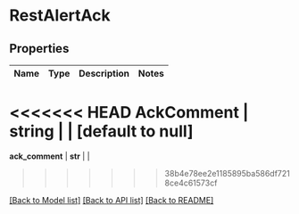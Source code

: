# RestAlertAck

## Properties
Name | Type | Description | Notes
------------ | ------------- | ------------- | -------------
<<<<<<< HEAD
**AckComment** | **string** |  | [default to null]
=======
**ack_comment** | **str** |  | 
>>>>>>> 38b4e78ee2e1185895ba586df7218ce4c61573cf

[[Back to Model list]](../README.md#documentation-for-models) [[Back to API list]](../README.md#documentation-for-api-endpoints) [[Back to README]](../README.md)


